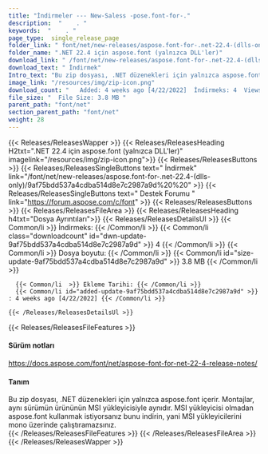 ```yaml
---
title: "İndirmeler --- New-Saless -pose.font-for-." 
description:  "    . " 
keywords:  "    . " 
page_type:  single_release_page
folder_link: " font/net/new-releases/aspose.font-for-.net-22.4-(dlls-only)/"
folder_name: ".NET 22.4 için aspose.font (yalnızca DLL'ler)"
download_link: " /font/net/new-releases/aspose.font-for-.net-22.4-(dlls-only)/9af75bdd537a4cdba514d8e7c2987a9d"
download_text: " İndirmek"
Intro_text: "Bu zip dosyası, .NET düzenekleri için yalnızca aspose.font içerir. Meclisler ..."
image_link: "/resources/img/zip-icon.png"
download_count: "   Added: 4 weeks ago [4/22/2022]  İndirmeks: 4  Views: 8"
file_size: "  File Size: 3.8 MB "
parent_path: "font/net"
section_parent_path: "font/net"
weight: 28
---
```


{{< Releases/ReleasesWapper >}}
  {{< Releases/ReleasesHeading H2txt=".NET 22.4 için aspose.font (yalnızca DLL'ler)" imagelink="/resources/img/zip-icon.png">}}
  {{< Releases/ReleasesButtons >}}
    {{< Releases/ReleasesSingleButtons text=" İndirmek" link="/font/net/new-releases/aspose.font-for-.net-22.4-(dlls-only)/9af75bdd537a4cdba514d8e7c2987a9d%20%20" >}}
    {{< Releases/ReleasesSingleButtons text=" Destek Forumu " link="https://forum.aspose.com/c/font" >}}
  {{< Releases/ReleasesButtons >}}
  {{< Releases/ReleasesFileArea >}}
    {{< Releases/ReleasesHeading h4txt="Dosya Ayrıntıları">}}
    {{< Releases/ReleasesDetailsUl >}}
            {{< Common/li  >}} İndirmeks: {{< /Common/li >}} 
      {{< Common/li class="downloadcount" id="dwn-update-9af75bdd537a4cdba514d8e7c2987a9d" >}} 4 {{< /Common/li >}} 
      {{< Common/li  >}} Dosya boyutu: {{< /Common/li >}} 
      {{< Common/li id="size-update-9af75bdd537a4cdba514d8e7c2987a9d" >}} 3.8 MB {{< /Common/li >}} 


      {{< Common/li  >}} Ekleme Tarihi: {{< /Common/li >}} 
      {{< Common/li id="added-update-9af75bdd537a4cdba514d8e7c2987a9d" >}} : 4 weeks ago [4/22/2022] {{< /Common/li >}} 

    {{< /Releases/ReleasesDetailsUl >}}

  {{< Releases/ReleasesFileFeatures >}}
      <h4>Sürüm notları</h4><div><a href="https://docs.aspose.com/font/net/aspose-font-for-net-22-4-release-notes/">https://docs.aspose.com/font/net/aspose-font-for-net-22-4-release-notes/</a></div><h4>Tanım</h4><div class="HTMLDescription">Bu zip dosyası, .NET düzenekleri için yalnızca aspose.font içerir. Montajlar, aynı sürümün ürününün MSI yükleyicisiyle aynıdır. MSI yükleyicisi olmadan aspose.font kullanmak istiyorsanız bunu indirin, yani MSI yükleyicilerini mono üzerinde çalıştıramazsınız.</div>
  {{< /Releases/ReleasesFileFeatures >}}
 {{< /Releases/ReleasesFileArea >}}
{{< /Releases/ReleasesWapper >}}


